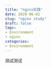 ```yaml
---
title: "nginx实践"
date: 2020-06-02
slug: "nginx study"
draft: false
tags:
- Environment
- nginx
categories:
- Environment
---
```


测试测试